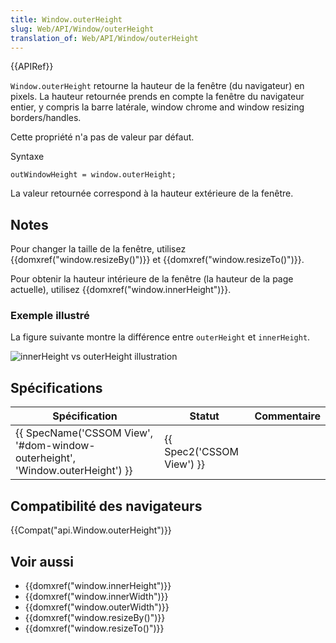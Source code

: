 ```yaml
---
title: Window.outerHeight
slug: Web/API/Window/outerHeight
translation_of: Web/API/Window/outerHeight
---
```

{{APIRef}}

`Window.outerHeight` retourne la hauteur de la fenêtre (du navigateur) en pixels. La hauteur retournée prends en compte la fenêtre du navigateur entier, y compris la barre latérale, window chrome and window resizing borders/handles.

Cette propriété n'a pas de valeur par défaut.

Syntaxe

    outWindowHeight = window.outerHeight;

La valeur retournée correspond à la hauteur extérieure de la fenêtre.

## Notes

Pour changer la taille de la fenêtre, utilisez {{domxref("window.resizeBy()")}} et {{domxref("window.resizeTo()")}}.

Pour obtenir la hauteur intérieure de la fenêtre (la hauteur de la page actuelle), utilisez {{domxref("window.innerHeight")}}.

### Exemple illustré

La figure suivante montre la différence entre `outerHeight` et `innerHeight`.

![innerHeight vs outerHeight illustration](FirefoxInnerVsOuterHeight2.png)

## Spécifications

| Spécification                                                                                            | Statut                           | Commentaire |
| -------------------------------------------------------------------------------------------------------- | -------------------------------- | ----------- |
| {{ SpecName('CSSOM View', '#dom-window-outerheight', 'Window.outerHeight') }} | {{ Spec2('CSSOM View') }} |             |

## Compatibilité des navigateurs

{{Compat("api.Window.outerHeight")}}

## Voir aussi

- {{domxref("window.innerHeight")}}
- {{domxref("window.innerWidth")}}
- {{domxref("window.outerWidth")}}
- {{domxref("window.resizeBy()")}}
- {{domxref("window.resizeTo()")}}
